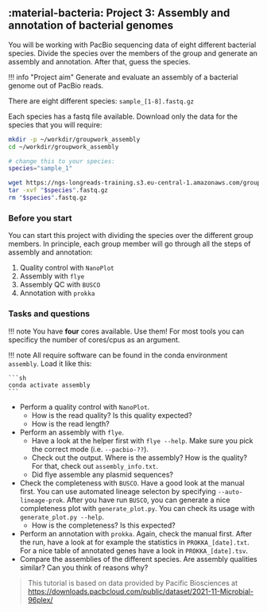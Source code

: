
## :material-bacteria: Project 3: Assembly and annotation of bacterial genomes

You will be working with PacBio sequencing data of eight different bacterial species. Divide the species over the members of the group and generate an assembly and annotation. After that, guess the species. 

!!! info "Project aim"
    Generate and evaluate an assembly of a bacterial genome out of PacBio reads. 

There are eight different species: `sample_[1-8].fastq.gz` 



Each species has a fastq file available. Download only the data for the species that you will require: 

```sh
mkdir -p ~/workdir/groupwork_assembly
cd ~/workdir/groupwork_assembly

# change this to your species:
species="sample_1"

wget https://ngs-longreads-training.s3.eu-central-1.amazonaws.com/group_work_assembly/"$species".fastq.gz
tar -xvf "$species".fastq.gz
rm "$species".fastq.gz
```


### Before you start

You can start this project with dividing the species over the different group members. In principle, each group member will go through all the steps of assembly and annotation:

1. Quality control with `NanoPlot`
2. Assembly with `flye`
3. Assembly QC with `BUSCO`
4. Annotation with `prokka`

### Tasks and questions

!!! note
    You have **four** cores available. Use them! For most tools you can specificy the number of cores/cpus as an argument. 

!!! note
    All require software can be found in the conda environment `assembly`. Load it like this:

    ```sh
    conda activate assembly
    ```


* Perform a quality control with `NanoPlot`.
    * How is the read quality? Is this quality expected?
    * How is the read length?
* Perform an assembly with `flye`. 
    * Have a look at the helper first with `flye --help`. Make sure you pick the correct mode (i.e. `--pacbio-??`). 
    * Check out the output. Where is the assembly? How is the quality? For that, check out `assembly_info.txt`. 
    * Did flye assemble any plasmid sequences?
* Check the completeness with `BUSCO`. Have a good look at the manual first. You can use automated lineage selecton by specifying `--auto-lineage-prok`. After you have run `BUSCO`, you can generate a nice completeness plot with `generate_plot.py`. You can check its usage with `generate_plot.py --help`. 
    * How is the completeness? Is this expected?
* Perform an annotation with `prokka`. Again, check the manual first. After the run, have a look at for example the statistics in `PROKKA_[date].txt`. For a nice table of annotated genes have a look in `PROKKA_[date].tsv`. 
* Compare the assemblies of the different species. Are assembly qualities similar? Can you think of reasons why?

> This tutorial is based on data provided by Pacific Biosciences at https://downloads.pacbcloud.com/public/dataset/2021-11-Microbial-96plex/